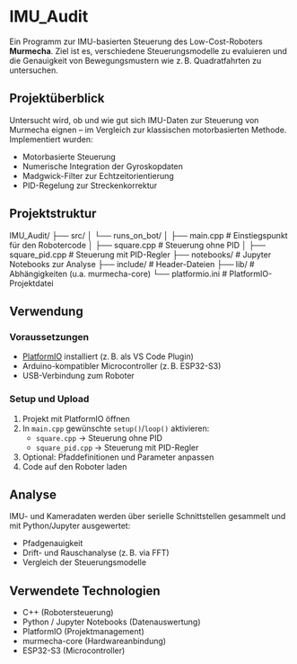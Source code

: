 # IMU_Audit

Ein Programm zur IMU-basierten Steuerung des Low-Cost-Roboters **Murmecha**. Ziel ist es, verschiedene Steuerungsmodelle zu evaluieren und die Genauigkeit von Bewegungsmustern wie z. B. Quadratfahrten zu untersuchen.

## Projektüberblick

Untersucht wird, ob und wie gut sich IMU-Daten zur Steuerung von Murmecha eignen – im Vergleich zur klassischen motorbasierten Methode. Implementiert wurden:

- Motorbasierte Steuerung  
- Numerische Integration der Gyroskopdaten  
- Madgwick-Filter zur Echtzeitorientierung  
- PID-Regelung zur Streckenkorrektur

## Projektstruktur
IMU_Audit/
├── src/
│   └── runs_on_bot/
│       ├── main.cpp          # Einstiegspunkt für den Robotercode
│       ├── square.cpp        # Steuerung ohne PID
│       ├── square_pid.cpp    # Steuerung mit PID-Regler
├── notebooks/                # Jupyter Notebooks zur Analyse
├── include/                  # Header-Dateien
├── lib/                      # Abhängigkeiten (u.a. murmecha-core)
└── platformio.ini            # PlatformIO-Projektdatei

## Verwendung

### Voraussetzungen

- [PlatformIO](https://platformio.org/) installiert (z. B. als VS Code Plugin)
- Arduino-kompatibler Microcontroller (z. B. ESP32-S3)
- USB-Verbindung zum Roboter

### Setup und Upload

1. Projekt mit PlatformIO öffnen
2. In `main.cpp` gewünschte `setup()`/`loop()` aktivieren:
   - `square.cpp` → Steuerung ohne PID
   - `square_pid.cpp` → Steuerung mit PID-Regler
3. Optional: Pfaddefinitionen und Parameter anpassen
4. Code auf den Roboter laden

## Analyse

IMU- und Kameradaten werden über serielle Schnittstellen gesammelt und mit Python/Jupyter ausgewertet:

- Pfadgenauigkeit
- Drift- und Rauschanalyse (z. B. via FFT)
- Vergleich der Steuerungsmodelle

## Verwendete Technologien

- C++ (Robotersteuerung)
- Python / Jupyter Notebooks (Datenauswertung)
- PlatformIO (Projektmanagement)
- murmecha-core (Hardwareanbindung)
- ESP32-S3 (Microcontroller)